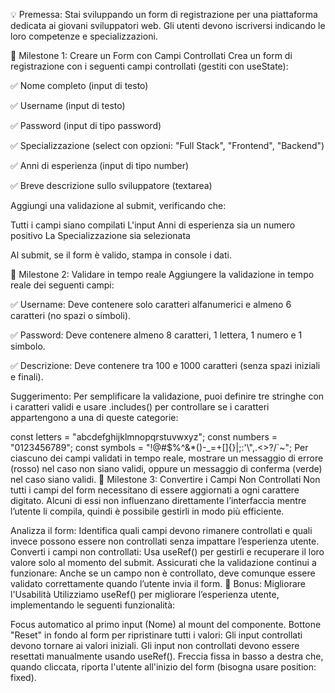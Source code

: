 💡 Premessa: Stai sviluppando un form di registrazione per una piattaforma dedicata ai giovani sviluppatori web. Gli utenti devono iscriversi indicando le loro competenze e specializzazioni.

📌 Milestone 1: Creare un Form con Campi Controllati
Crea un form di registrazione con i seguenti campi controllati (gestiti con useState):

✅ Nome completo (input di testo)

✅ Username (input di testo)

✅ Password (input di tipo password)

✅ Specializzazione (select con opzioni: "Full Stack", "Frontend", "Backend")

✅ Anni di esperienza (input di tipo number)

✅ Breve descrizione sullo sviluppatore (textarea)

Aggiungi una validazione al submit, verificando che:

<!-- errori -->

Tutti i campi siano compilati
L'input Anni di esperienza sia un numero positivo
La Specializzazione sia selezionata

Al submit, se il form è valido, stampa in console i dati.

📌 Milestone 2: Validare in tempo reale
Aggiungere la validazione in tempo reale dei seguenti campi:

✅ Username: Deve contenere solo caratteri alfanumerici e almeno 6 caratteri (no spazi o simboli).

✅ Password: Deve contenere almeno 8 caratteri, 1 lettera, 1 numero e 1 simbolo.

✅ Descrizione: Deve contenere tra 100 e 1000 caratteri (senza spazi iniziali e finali).

Suggerimento: Per semplificare la validazione, puoi definire tre stringhe con i caratteri validi e usare .includes() per controllare se i caratteri appartengono a una di queste categorie:

const letters = "abcdefghijklmnopqrstuvwxyz";
const numbers = "0123456789";
const symbols = "!@#$%^&\*()-\_=+[]{}|;:'\\",.<>?/`~";
Per ciascuno dei campi validati in tempo reale, mostrare un messaggio di errore (rosso) nel caso non siano validi, oppure un messaggio di conferma (verde) nel caso siano validi.
📌 Milestone 3: Convertire i Campi Non Controllati
Non tutti i campi del form necessitano di essere aggiornati a ogni carattere digitato. Alcuni di essi non influenzano direttamente l’interfaccia mentre l’utente li compila, quindi è possibile gestirli in modo più efficiente.

Analizza il form: Identifica quali campi devono rimanere controllati e quali invece possono essere non controllati senza impattare l’esperienza utente.
Converti i campi non controllati: Usa useRef() per gestirli e recuperare il loro valore solo al momento del submit.
Assicurati che la validazione continui a funzionare: Anche se un campo non è controllato, deve comunque essere validato correttamente quando l’utente invia il form.
🎯 Bonus: Migliorare l'Usabilità
Utilizziamo useRef() per migliorare l’esperienza utente, implementando le seguenti funzionalità:

Focus automatico al primo input (Nome) al mount del componente.
Bottone "Reset" in fondo al form per ripristinare tutti i valori:
Gli input controllati devono tornare ai valori iniziali.
Gli input non controllati devono essere resettati manualmente usando useRef().
Freccia fissa in basso a destra che, quando cliccata, riporta l'utente all'inizio del form (bisogna usare position: fixed).

